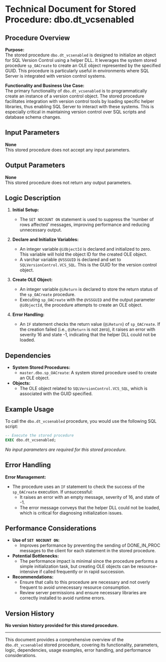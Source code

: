 # Technical Document for Stored Procedure: **dbo.dt_vcsenabled**

## Procedure Overview

**Purpose:**  
The stored procedure `dbo.dt_vcsenabled` is designed to initialize an object for SQL Version Control using a helper DLL. It leverages the system stored procedure `sp_OACreate` to create an OLE object represented by the specified GUID. This procedure is particularly useful in environments where SQL Server is integrated with version control systems.

**Functionality and Business Use Case:**  
The primary functionality of `dbo.dt_vcsenabled` is to programmatically create an instance of a version control object. The stored procedure facilitates integration with version control tools by loading specific helper libraries, thus enabling SQL Server to interact with these systems. This is especially critical in maintaining version control over SQL scripts and database schema changes.

## Input Parameters

**None**  
This stored procedure does not accept any input parameters.

## Output Parameters

**None**  
This stored procedure does not return any output parameters.

## Logic Description

1. **Initial Setup:**
    - The `SET NOCOUNT ON` statement is used to suppress the 'number of rows affected' messages, improving performance and reducing unnecessary output.

2. **Declare and Initialize Variables:**
    - An integer variable `@iObjectId` is declared and initialized to zero. This variable will hold the object ID for the created OLE object.
    - A varchar variable `@VSSGUID` is declared and set to `SQLVersionControl.VCS_SQL`. This is the GUID for the version control object.

3. **Create OLE Object:**
    - An integer variable `@iReturn` is declared to store the return status of the `sp_OACreate` procedure.
    - Executing `sp_OACreate` with the `@VSSGUID` and the output parameter `@iObjectId`, the procedure attempts to create an OLE object.
   
4. **Error Handling:**
    - An `IF` statement checks the return value (`@iReturn`) of `sp_OACreate`. If the creation failed (i.e., `@iReturn` is not zero), it raises an error with severity 16 and state -1, indicating that the helper DLL could not be loaded.

## Dependencies

- **System Stored Procedures:**
  - `master.dbo.sp_OACreate`: A system stored procedure used to create an OLE object.
- **Objects:**
  - The OLE object related to `SQLVersionControl.VCS_SQL`, which is associated with the GUID specified.

## Example Usage

To call the `dbo.dt_vcsenabled` procedure, you would use the following SQL script:

```sql
-- Execute the stored procedure
EXEC dbo.dt_vcsenabled;
```

_No input parameters are required for this stored procedure._

## Error Handling

**Error Management:**
- The procedure uses an `IF` statement to check the success of the `sp_OACreate` execution. If unsuccessful:
  - It raises an error with an empty message, severity of 16, and state of -1.
  - The error message conveys that the helper DLL could not be loaded, which is critical for diagnosing initialization issues.

## Performance Considerations

- **Use of `SET NOCOUNT ON`:**
  - Improves performance by preventing the sending of DONE_IN_PROC messages to the client for each statement in the stored procedure.
- **Potential Bottlenecks:**
  - The performance impact is minimal since the procedure performs a simple initialization task, but creating OLE objects can be resource-intensive if called frequently or in rapid succession.
- **Recommendations:**
  - Ensure that calls to this procedure are necessary and not overly frequent to avoid unnecessary resource consumption.
  - Review server permissions and ensure necessary libraries are correctly installed to avoid runtime errors.

## Version History

**No version history provided for this stored procedure.**

---

This document provides a comprehensive overview of the `dbo.dt_vcsenabled` stored procedure, covering its functionality, parameters, logic, dependencies, usage examples, error handling, and performance considerations.